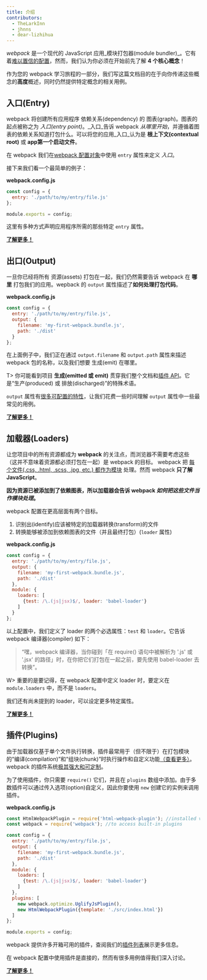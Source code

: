 ```yaml
---
title: 介绍
contributors:
  - TheLarkInn
  - jhnns
  - dear-lizhihua
---
```


*webpack* 是一个现代的 JavaScript 应用_模块打包器(module bundler)_。它有着[难以置信的配置](/configuration)，然而，我们认为你必须在开始前先了解 **4 个核心概念**！

作为您的 webpack 学习旅程的一部分，我们写这篇文档目的在于向你传递这些概念的**高度**概述，同时仍然提供特定概念的相关用例。

## 入口(Entry)

webpack 将创建所有应用程序 依赖关系(dependency) 的 图表(graph)。图表的起点被称之为 _入口(entry point)_。_入口_告诉 webpack _从哪里开始_，并遵循着图表的依赖关系知道打包什么。可以将您的应用_入口_认为是 **根上下文(contextual root)** 或 **app第一个启动文件**。

在 webpack 我们在[webpack 配置对象](/configuration)中使用 `entry` 属性来定义 _入口_。

接下来我们看一个最简单的例子：

**webpack.config.js**

```javascript
const config = {
  entry: './path/to/my/entry/file.js'
};

module.exports = config;
```

这里有多种方式声明应用程序所需的那些特定 `entry` 属性。

[**了解更多！**](/concepts/entry-points)

## 出口(Output)

一旦你已经将所有 资源(assets) 打包在一起，我们仍然需要告诉 webpack 在 **哪里** 打包我们的应用。wepback 的 `output` 属性描述了**如何处理打包代码**。

**webpack.config.js**

```javascript
const config = {
  entry: './path/to/my/entry/file.js',
  output: {
    filename: 'my-first-webpack.bundle.js',
    path: './dist'
  }
};
```

在上面例子中，我们正在通过 `output.filename` 和 `output.path` 属性来描述 webpack 包的名称，以及我们想要 生成(emit) 在哪里。

T> 你可能看到项目 **生成(emitted 或 emit)** 贯穿我们整个文档和[插件 API](/api/plugins)。它是“生产(produced) 或 排放(discharged)”的特殊术语。

 `output` 属性有[很多可配置的特性](/configuration)，让我们花费一些时间理解 `output` 属性中一些最常见的用例。

[**了解更多！**](/concepts/output)


## 加载器(Loaders)

让您项目中的所有资源都成为 **webpack** 的关注点，而浏览器不需要考虑这些（这并不意味着资源都必须打包在一起）是 webpack 的目标。 webpack 把 [每个文件(.css, .html, .scss, .jpg, etc.) 都作为模块](/concepts/modules) 处理。然而 webpack **只了解 JavaScript**。

**因为资源已被添加到了依赖图表，所以加载器会告诉 webpack _如何把这些文件当作模块处理_。**

webpack 配置在更高层面有两个目标。

1. 识别出(identify)应该被特定的加载器转换(transform)的文件
2. 转换能够被添加到依赖图表的文件（并且最终打包）(`loader` 属性)

**webpack.config.js**

```javascript
const config = {
  entry: './path/to/my/entry/file.js',
  output: {
    filename: 'my-first-webpack.bundle.js',
    path: './dist'
  },
  module: {
    loaders: [
      {test: /\.(js|jsx)$/, loader: 'babel-loader'}
    ]
  }
};
```

以上配置中，我们定义了 loader 的两个必选属性：`test` 和 `loader`。它告诉 webpack 编译器(compiler) 如下：

> “嘿，webpack 编译器，当你碰到「在 require() 语句中被解析为 '.js' 或 '.jsx' 的路径」时，在你把它们打包在一起之前，要先使用 babel-loader 去转换”。

W> 重要的是要记得，在 webpack 配置中定义 loader 时，要定义在 `module.loaders` 中，而不是 `loaders`。

我们还有尚未提到的 loader，可以设定更多特定属性。

[**了解更多！**](/concepts/loaders)

## 插件(Plugins)

由于加载器仅基于单个文件执行转换，插件最常用于（但不限于）在打包模块的“编译(compilation)”和“组块(chunk)”时执行操作和自定义功能[（查看更多）](/concepts/plugins)。webpack 的插件系统[极其强大和可定制](/api/plugins)。

为了使用插件，你只需要 `require()` 它们，并且在 `plugins` 数组中添加。由于多数插件可以通过传入选项(option)自定义，因此你要使用 `new` 创建它的实例来调用插件。

**webpack.config.js**

```javascript
const HtmlWebpackPlugin = require('html-webpack-plugin'); //installed via npm
const webpack = require('webpack'); //to access built-in plugins

const config = {
  entry: './path/to/my/entry/file.js',
  output: {
    filename: 'my-first-webpack.bundle.js',
    path: './dist'
  },
  module: {
    loaders: [
      {test: /\.(js|jsx)$/, loader: 'babel-loader'}
    ]
  },
  plugins: [
    new webpack.optimize.UglifyJsPlugin(),
    new HtmlWebpackPlugin({template: './src/index.html'})
  ]
};

module.exports = config;
```

webpack 提供许多开箱可用的插件，查阅我们的[插件列表](https://webpack.github.io/docs/list-of-plugins.html)展示更多信息。

在 webpack 配置中使用插件是直接的，然而有很多用例值得我们深入讨论。

[**了解更多！**](/concepts/plugins)
